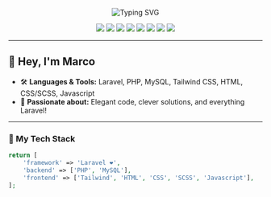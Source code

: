 <!-- HEADER / PROFILE SHOT -->
<p align="center">
  <img src="https://readme-typing-svg.demolab.com?font=Fira+Code&size=32&duration=3000&pause=1000&color=7F9CF5&center=true&width=435&lines=Hi%2C+I'm+Marco!;Laravel+Enthusiast+%F0%9F%94%A5;Code+with+Passion+%F0%9F%92%BB" alt="Typing SVG" />
</p>

<!-- BADGES -->
<p align="center">
  <img src="https://img.shields.io/badge/-Laravel-F9322C?style=for-the-badge&logo=laravel&logoColor=white" />
  <img src="https://img.shields.io/badge/-PHP-777BB4?style=for-the-badge&logo=php&logoColor=white" />
  <img src="https://img.shields.io/badge/-MySQL-4479A1?style=for-the-badge&logo=mysql&logoColor=white" />
  <img src="https://img.shields.io/badge/-Tailwind_CSS-06B6D4?style=for-the-badge&logo=tailwind-css&logoColor=white" />
  <img src="https://img.shields.io/badge/-HTML5-E34F26?style=for-the-badge&logo=html5&logoColor=white" />
  <img src="https://img.shields.io/badge/-CSS3-1572B6?style=for-the-badge&logo=css3&logoColor=white" />
  <img src="https://img.shields.io/badge/-SCSS-CC6699?style=for-the-badge&logo=sass&logoColor=white" />
  <img src="https://img.shields.io/badge/-JavaScript-F7DF1E?style=for-the-badge&logo=javascript&logoColor=black" />
</p>

---

## 👋 Hey, I'm Marco

- 🛠️ **Languages & Tools:** Laravel, PHP, MySQL, Tailwind CSS, HTML, CSS/SCSS, Javascript
- 🥰 **Passionate about:** Elegant code, clever solutions, and everything Laravel!  

---

### 🦾 My Tech Stack

```php
return [
    'framework' => 'Laravel ❤️',
    'backend' => ['PHP', 'MySQL'],
    'frontend' => ['Tailwind', 'HTML', 'CSS', 'SCSS', 'Javascript'],
];

```
